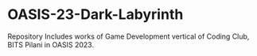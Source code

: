 # OASIS-23-Dark-Labyrinth
Repository Includes works of Game Development vertical of Coding Club, BITS Pilani in OASIS 2023.
